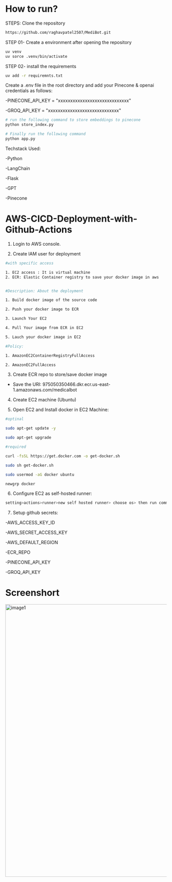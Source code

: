 # How to run?
STEPS:
Clone the repository

```bash
https://github.com/raghavpatel2507/MediBot.git
```

STEP 01- Create a environment after opening the repository
```bash
uv venv
uv sorce .venv/bin/activate
```

STEP 02- install the requirements
```bash
uv add -r requiremnts.txt
```

Create a .env file in the root directory and add your Pinecone & openai credentials as follows:

-PINECONE_API_KEY = "xxxxxxxxxxxxxxxxxxxxxxxxxxxxx"

-GROQ_API_KEY = "xxxxxxxxxxxxxxxxxxxxxxxxxxxxx"

```bash
# run the following command to store embeddings to pinecone
python store_index.py
```

```bash
# Finally run the following command
python app.py
```

Techstack Used:

-Python

-LangChain

-Flask

-GPT

-Pinecone

# AWS-CICD-Deployment-with-Github-Actions

1. Login to AWS console.

2. Create IAM user for deployment

```bash
#with specific access

1. EC2 access : It is virtual machine
2. ECR: Elastic Container registry to save your docker image in aws


#Description: About the deployment

1. Build docker image of the source code

2. Push your docker image to ECR

3. Launch Your EC2 

4. Pull Your image from ECR in EC2

5. Lauch your docker image in EC2

#Policy:

1. AmazonEC2ContainerRegistryFullAccess

2. AmazonEC2FullAccess
```

3. Create ECR repo to store/save docker image
- Save the URI: 975050350466.dkr.ecr.us-east-1.amazonaws.com/medicalbot


4. Create EC2 machine (Ubuntu)

5. Open EC2 and Install docker in EC2 Machine:
```bash
#optinal

sudo apt-get update -y

sudo apt-get upgrade

#required

curl -fsSL https://get.docker.com -o get-docker.sh

sudo sh get-docker.sh

sudo usermod -aG docker ubuntu

newgrp docker
```

6. Configure EC2 as self-hosted runner:
```bash
setting>actions>runner>new self hosted runner> choose os> then run command one by one
```

7. Setup github secrets:

-AWS_ACCESS_KEY_ID

-AWS_SECRET_ACCESS_KEY

-AWS_DEFAULT_REGION

-ECR_REPO

-PINECONE_API_KEY

-GROQ_API_KEY


# Screenshort
<img width="1895" height="852" alt="image1" src="https://github.com/user-attachments/assets/332172b0-a5a5-45af-ba67-2b8d85c5c3a9" />


